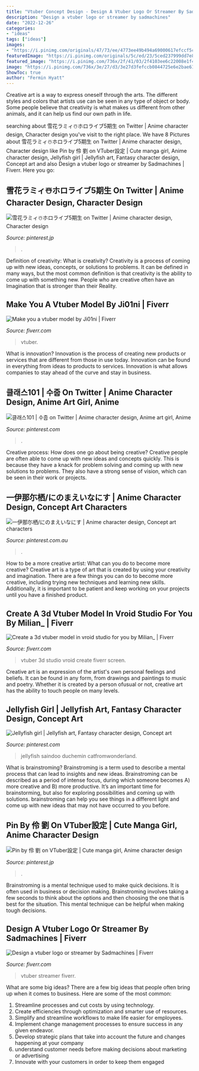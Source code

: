 ```yaml
---
title: "Vtuber Concept Design - Design A Vtuber Logo Or Streamer By Sadmachines"
description: "Design a vtuber logo or streamer by sadmachines"
date: "2022-12-26"
categories:
- "ideas"
tags: ["ideas"]
images:
- "https://i.pinimg.com/originals/47/73/ee/4773ee49b494a69000617efccf5cc20a.jpg"
featuredImage: "https://i.pinimg.com/originals/5c/ed/23/5ced237999dd7e888a455a62015bcf81.png"
featured_image: "https://i.pinimg.com/736x/2f/41/03/2f4103ee6c22008e1f45de63e3f38090.jpg"
image: "https://i.pinimg.com/736x/3e/27/d3/3e27d3fefccb0844725e6e2bae6118f1.jpg"
ShowToc: true
author: "Fermin Hyatt"
---
```



Creative art is a way to express oneself through the arts. The different styles and colors that artists use can be seen in any type of object or body. Some people believe that creativity is what makes us different from other animals, and it can help us find our own path in life.

	

		
searching about 雪花ラミィ☃️ホロライブ5期生 on Twitter | Anime character design, Character design you've visit to the right place. We have 8 Pictures about 雪花ラミィ☃️ホロライブ5期生 on Twitter | Anime character design, Character design like Pin by 伶 劉 on VTuber設定 | Cute manga girl, Anime character design, Jellyfish girl | Jellyfish art, Fantasy character design, Concept art and also Design a vtuber logo or streamer by Sadmachines | Fiverr. Here you go:
		
    
## 雪花ラミィ☃️ホロライブ5期生 On Twitter | Anime Character Design, Character Design

<img loading=lazy src="https://i.pinimg.com/originals/47/73/ee/4773ee49b494a69000617efccf5cc20a.jpg" onerror="this.onerror=null;this.src='https://tse3.mm.bing.net/th?id=OIP.7jpdCx0opv179E1TBINlaQHaDP&amp;pid=15.1';" alt="雪花ラミィ☃️ホロライブ5期生 on Twitter | Anime character design, Character design">

_Source: pinterest.jp_

>. 

	

Definition of creativity: What is creativity?
Creativity is a process of coming up with new ideas, concepts, or solutions to problems. It can be defined in many ways, but the most common definition is that creativity is the ability to come up with something new. People who are creative often have an Imagination that is stronger than their Reality.

    
## Make You A Vtuber Model By Ji01ni | Fiverr

<img loading=lazy src="https://fiverr-res.cloudinary.com/images/t_main1,q_auto,f_auto,q_auto,f_auto/gigs/213439024/original/4029be08bbfa455f1e3a9e3c22aa638deb49a6cb/make-you-a-vtuber-model.png" onerror="this.onerror=null;this.src='https://tse3.mm.bing.net/th?id=OIP.r0M8e9xoCSqVQ-ALCAH3kAHaGC&amp;pid=15.1';" alt="Make you a vtuber model by Ji01ni | Fiverr">

_Source: fiverr.com_

>vtuber. 

	

What is innovation?
Innovation is the process of creating new products or services that are different from those in use today. Innovation can be found in everything from ideas to products to services. Innovation is what allows companies to stay ahead of the curve and stay in business.

    
## 클래스101 | 수줍 On Twitter | Anime Character Design, Anime Art Girl, Anime

<img loading=lazy src="https://i.pinimg.com/736x/3e/27/d3/3e27d3fefccb0844725e6e2bae6118f1.jpg" onerror="this.onerror=null;this.src='https://tse3.mm.bing.net/th?id=OIP.rqyKaEZg5Io4NQ8dA00-gwHaKD&amp;pid=15.1';" alt="클래스101 | 수줍 on Twitter | Anime character design, Anime art girl, Anime">

_Source: pinterest.com_

>. 

	

Creative process: How does one go about being creative?
Creative people are often able to come up with new ideas and concepts quickly. This is because they have a knack for problem solving and coming up with new solutions to problems. They also have a strong sense of vision, which can be seen in their work or projects.

    
## 一伊那尓栖/にのまえいなにす | Anime Character Design, Concept Art Characters

<img loading=lazy src="https://i.pinimg.com/originals/5c/ed/23/5ced237999dd7e888a455a62015bcf81.png" onerror="this.onerror=null;this.src='https://tse3.mm.bing.net/th?id=OIP.R-SXOgphiVgC--zIUcOBRAHaJ9&amp;pid=15.1';" alt="一伊那尓栖/にのまえいなにす | Anime character design, Concept art characters">

_Source: pinterest.com.au_

>. 

	

How to be a more creative artist: What can you do to become more creative?
Creative art is a type of art that is created by using your creativity and imagination. There are a few things you can do to become more creative, including trying new techniques and learning new skills. Additionally, it is important to be patient and keep working on your projects until you have a finished product.

    
## Create A 3d Vtuber Model In Vroid Studio For You By Milian_ | Fiverr

<img loading=lazy src="https://fiverr-res.cloudinary.com/images/t_main1,q_auto,f_auto,q_auto,f_auto/gigs/195765991/original/51e03c39d0aa81028f69b920af2aac2c7ca7a9ed/make-a-3d-vtuber-model-for-you.png" onerror="this.onerror=null;this.src='https://tse4.mm.bing.net/th?id=OIP.qc8xkX6Zw3PDOWkDq7iLxgHaEy&amp;pid=15.1';" alt="Create a 3d vtuber model in vroid studio for you by Milian_ | Fiverr">

_Source: fiverr.com_

>vtuber 3d studio vroid create fiverr screen. 

	

Creative art is an expression of the artist's own personal feelings and beliefs. It can be found in any form, from drawings and paintings to music and poetry. Whether it is created by a person ofusual or not, creative art has the ability to touch people on many levels.

    
## Jellyfish Girl | Jellyfish Art, Fantasy Character Design, Concept Art

<img loading=lazy src="https://i.pinimg.com/736x/2f/41/03/2f4103ee6c22008e1f45de63e3f38090.jpg" onerror="this.onerror=null;this.src='https://tse3.mm.bing.net/th?id=OIP.A6hb_Z_gtCdyHwhrCXaZLQHaJC&amp;pid=15.1';" alt="Jellyfish girl | Jellyfish art, Fantasy character design, Concept art">

_Source: pinterest.com_

>jellyfish saindoo duchemin catfromwonderland. 

	

What is brainstroming?
Brainstroming is a term used to describe a mental process that can lead to insights and new ideas. Brainstroming can be described as a period of intense focus, during which someone becomes A) more creative and B) more productive. It’s an important time for brainstorming, but also for exploring possibilities and coming up with solutions. brainstroming can help you see things in a different light and come up with new ideas that may not have occurred to you before.

    
## Pin By 伶 劉 On VTuber設定 | Cute Manga Girl, Anime Character Design

<img loading=lazy src="https://i.pinimg.com/736x/db/b4/79/dbb479eb6e95e6a5bfed4a67ead05df7.jpg" onerror="this.onerror=null;this.src='https://tse1.mm.bing.net/th?id=OIP.g-cmv8v0B3hoYxf-7G9GDQHaHa&amp;pid=15.1';" alt="Pin by 伶 劉 on VTuber設定 | Cute manga girl, Anime character design">

_Source: pinterest.jp_

>. 

	

Brainstroming is a mental technique used to make quick decisions. It is often used in business or decision making. Brainstroming involves taking a few seconds to think about the options and then choosing the one that is best for the situation. This mental technique can be helpful when making tough decisions.

    
## Design A Vtuber Logo Or Streamer By Sadmachines | Fiverr

<img loading=lazy src="https://fiverr-res.cloudinary.com/images/t_main1,q_auto,f_auto,q_auto,f_auto/gigs/219229150/original/7ee4508f2b1ba77e4a541ec64501bde9c465f8b2/design-a-vtuber-logo-or-streamer.png" onerror="this.onerror=null;this.src='https://tse3.mm.bing.net/th?id=OIP.McVdiYeSVtP2IJAY5w7RgAHaEd&amp;pid=15.1';" alt="Design a vtuber logo or streamer by Sadmachines | Fiverr">

_Source: fiverr.com_

>vtuber streamer fiverr. 

	

What are some big ideas?
There are a few big ideas that people often bring up when it comes to business. Here are some of the most common:
1. Streamline processes and cut costs by using technology.
2. Create efficiencies through optimization and smarter use of resources.
3. Simplify and streamline workflows to make life easier for employees.
4. Implement change management processes to ensure success in any given endeavor. 
5. Develop strategic plans that take into account the future and changes happening at your company 
6. understand customer needs before making decisions about marketing or advertising 
7. Innovate with your customers in order to keep them engaged 


